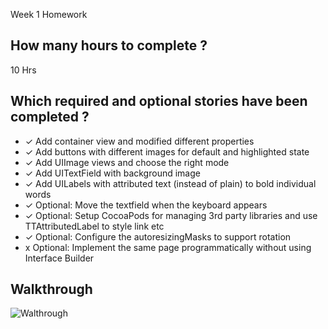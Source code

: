 

Week 1 Homework

## How many hours to complete ?

10 Hrs

## Which required and optional stories have been completed ?

- ✓ Add container view and modified different properties
- ✓ Add buttons with different images for default and highlighted state
- ✓ Add UIImage views and choose the right mode
- ✓ Add UITextField with background image
- ✓ Add UILabels with attributed text (instead of plain) to bold individual words
- ✓ Optional: Move the textfield when the keyboard appears
- ✓ Optional: Setup CocoaPods for managing 3rd party libraries and use TTAttributedLabel to style link etc
- ✓ Optional: Configure the autoresizingMasks to support rotation
- x Optional: Implement the same page programmatically without using Interface
  Builder

## Walkthrough

![Walthrough](capture02.gif)

